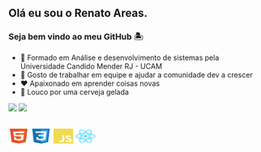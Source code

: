 ## Olá eu sou o Renato Areas.
### Seja bem vindo ao meu GitHub 🏝️
<div>

- 📖 Formado em Análise e desenvolvimento de sistemas pela Universidade Candido Mender RJ - UCAM
- 🤝 Gosto de trabalhar em equipe e ajudar a comunidade dev a crescer
- ❤️ Apaixonado em aprender coisas novas
- 🍺 Louco por uma cerveja gelada


<a href = "mailto: rsareas93@gmail.com"><img src="https://img.shields.io/badge/-Gmail-%23EA4335?style=for-the-badge&logo=gmail&logoColor=white" target="_blank"></a>
  <a href="https://www.linkedin.com/in/renatodossantosareas/" target="_blank"><img src="https://img.shields.io/badge/-LinkedIn-%230077B5?style=for-the-badge&logo=linkedin&logoColor=white" target="_blank"></a>
</div>

<div style="display: inline_block"><br>
  <img align="center" alt="Renato-HTML" height="30" width="40" src="https://raw.githubusercontent.com/devicons/devicon/master/icons/html5/html5-original.svg">
  <img align="center" alt="Renato-CSS" height="30" width="40" src="https://raw.githubusercontent.com/devicons/devicon/master/icons/css3/css3-original.svg">
  <img align="center" alt="Renato-Js" height="30" width="40"  src="https://raw.githubusercontent.com/devicons/devicon/master/icons/javascript/javascript-plain.svg">
  <img align="center" alt="Renato-React" height="30" width="40" src="https://raw.githubusercontent.com/devicons/devicon/master/icons/react/react-original.svg">
</div>
